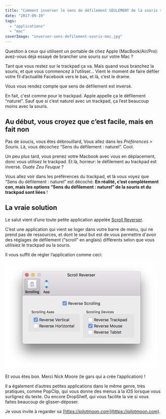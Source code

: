```yaml
---
title: "Comment inverser le sens de défilement SEULEMENT de la souris sur Mac"
date: "2017-09-19"
tags:
  - "applications"
  - "mac"
coverImage: "inverser-sens-defilement-souris-mac.jpg"
---
```


Question à ceux qui utilisent un portable de chez Apple (MacBook/Air/Pro): avez-vous déjà essayé de brancher une souris sur votre Mac ?

Tant que vous restez sur le trackpad ça va. Mais quand vous branchez la souris, et que vous commencez à l’utiliser... Vient le moment de faire défiler votre fil d’actualité Facebook vers le bas, et là, c’est le drame.<!--more-->

Vous vous rendez compte que sens de défilement est inversé.

En fait, c'est comme pour le trackpad. Apple appelle ça le défilement “naturel”. Sauf que si c’est naturel avec un trackpad, ça l’est beaucoup moins avec la souris.

## Au début, vous croyez que c’est facile, mais en fait non

Pas de soucis, vous êtes débrouillard, Vous allez dans les _Préférences > Souris_. Là, vous décochez “Sens du défilement : naturel”. Cool.

Un peu plus tard, vous prenez votre Macbook avec vous en déplacement, donc vous utilisez le trackpad. Et là, horreur: le défilement au trackpad est inversé. _Ouate Zeu Feuque_ ?

Vous allez voir dans les préférences du trackpad, et là vous voyez que “Sens du défilement : naturel” est décoché. **En réalité, c’est complètement con, mais les options “Sens du défilement : naturel” de la souris et du trackpad sont liées** !

## La vraie solution

Le salut vient d’une toute petite application appelée [Scroll Reverser](https://pilotmoon.com/scrollreverser/).

C’est une application qui vient se loger dans votre barre de menu, qui ne prend pas de ressources, et dont le seul but est de vous permettre d'avoir des réglages de défilement (“scroll” en anglais) différents selon que vous utilisiez le trackpad ou la souris.

Il vous suffit de régler l’application comme ceci:

![Préférences Scroll Reverser](images/scroll-reverser.png)

Et vous êtes bon. Merci Nick Moore (le gars qui a crée l’application) !

Il a également d’autres petites applications dans le même genre, très pratiques, comme PopClip, qui vous donne des menus à la iOS lorsque vous surlignez du texte. Ou encore DropShelf, qui vous facilite la vie si vous faites beaucoup de glisser-déposer.

Je vous invite à regarder sa [https://pilotmoon.com](https://pilotmoon.com).
